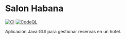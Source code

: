 # Salon Habana

[![CI](https://github.com/milgradesec/habana/actions/workflows/java-ci.yml/badge.svg)](https://github.com/milgradesec/habana/actions/workflows/java-ci.yml)
[![CodeQL](https://github.com/milgradesec/habana/actions/workflows/codeql-analysis.yml/badge.svg)](https://github.com/milgradesec/habana/actions/workflows/codeql-analysis.yml)

Aplicación Java GUI para gestionar reservas en un hotel.
